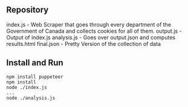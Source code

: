 ## Repository
index.js - Web Scraper that goes through every department of the Government of Canada and collects cookies for all of them.
output.js - Output of index.js
analysis.js - Goes over output.json and computes results.html
final.json - Pretty Version of the collection of data

## Install and Run
```
npm install puppeteer
npm install
node ./index.js
...
node ./analysis.js
```